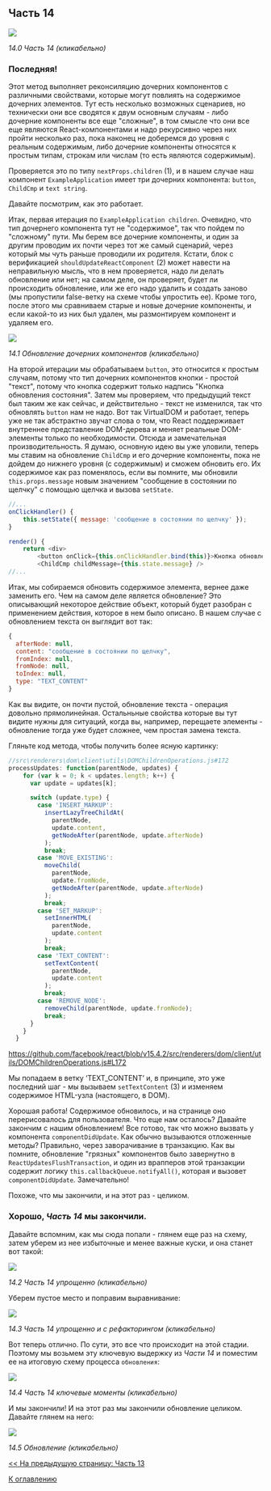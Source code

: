 ## Часть 14

[![](https://rawgit.com/Bogdan-Lyashenko/Under-the-hood-ReactJS/master/stack/images/14/part-14.svg)](https://rawgit.com/Bogdan-Lyashenko/Under-the-hood-ReactJS/master/stack/images/14/part-14.svg)

<em>14.0 Часть 14 (кликабельно)</em>

### Последняя!

Этот метод выполняет реконсиляцию дочерних компонентов с различными свойствами, которые могут повлиять на содержимое дочерних элементов. Тут есть несколько возможных сценариев, но технически они все сводятся к двум основным случаям - либо дочерние компоненты все еще "сложные", в том смысле что они все еще являются React-компонентами и надо рекурсивно через них пройти несколько раз, пока наконец не доберемся до уровня с реальным содержимым, либо дочерние компоненты относятся к простым типам, строкам или числам (то есть являются содержимым).

Проверяется это по типу `nextProps.children` (1), и в нашем случае наш компонент `ExampleApplication` имеет три дочерних компонента: `button`, `ChildCmp` и `text string`. 

Давайте посмотрим, как это работает.

Итак, первая итерация по `ExampleApplication children`. Очевидно, что тип дочернего компонента тут не "содержимое", так что пойдем по "сложному" пути. Мы берем все дочерние компоненты, и один за другим проводим их почти через тот же самый сценарий, через который мы чуть раньше проводили их родителя. Кстати, блок с верификацией `shouldUpdateReactComponent` (2) может навести на неправильную мысль, что в нем проверяется, надо ли делать обновление или нет; на самом деле, он проверяет, будет ли происходить обновление, или же его надо удалить и создать заново (мы пропустили false-ветку на схеме чтобы упростить ее). Кроме того, после этого мы сравниваем старые и новые дочерние компоненты, и если какой-то из них был удален, мы размонтируем компонент и удаляем его.

[![](https://rawgit.com/Bogdan-Lyashenko/Under-the-hood-ReactJS/master/stack/images/14/children-update.svg)](https://rawgit.com/Bogdan-Lyashenko/Under-the-hood-ReactJS/master/stack/images/14/children-update.svg)

<em>14.1 Обновление дочерних компонентов (кликабельно)</em>

На второй итерации мы обрабатываем `button`, это относится к простым случаям, потому что тип дочерних компонентов кнопки - простой "текст", потому что кнопка содержит только надпись "Кнопка обновления состояния". Затем мы проверяем, что предыдущий текст был таким же как сейчас, и действительно - текст не изменился, так что обновлять `button` нам не надо. Вот так VirtualDOM и работает, теперь уже не так абстрактно звучат слова о том, что React поддерживает внутреннее представление DOM-дерева и меняет реальные DOM-элементы только по необходимости. Отсюда и замечательная производительность.
Я думаю, основную идею вы уже уловили, теперь мы ставим на обновление `ChildCmp` и его дочерние компоненты, пока не дойдем до нижнего уровня (с содержимым) и сможем обновить его. Их содержимое как раз поменялось, если вы помните, мы обновили `this.props.message` новым значением "сообщение в состоянии по щелчку" с помощью щелчка и вызова `setState`.

```javascript
//...
onClickHandler() {
	this.setState({ message: 'сообщение в состоянии по щелчку' });
}

render() {
    return <div>
		<button onClick={this.onClickHandler.bind(this)}>Кнопка обновления состояния</button>
		<ChildCmp childMessage={this.state.message} />
//...

```

Итак, мы собираемся обновить содержимое элемента, вернее даже заменить его. Чем на самом деле является обновление? Это описывающий некоторое действие объект, который будет разобран с применением действия, которое в нем было описано. В нашем случае с обновлением текста он выглядит вот так:

```javascript
{
  afterNode: null,
  content: "сообщение в состоянии по щелчку",
  fromIndex: null,
  fromNode: null,
  toIndex: null,
  type: "TEXT_CONTENT"
}
```
Как вы видите, он почти пустой, обновление текста - операция довольно прямолинейная. Остальньные свойства которые вы тут видите нужны для ситуаций, когда вы, например, перещаете элементы - обновление тогда уже будет сложнее, чем простая замена текста.

Гляньте код метода, чтобы получить более ясную картинку:

```javascript
//src\renderers\dom\client\utils\DOMChildrenOperations.js#172
processUpdates: function(parentNode, updates) {
    for (var k = 0; k < updates.length; k++) {
      var update = updates[k];

      switch (update.type) {
        case 'INSERT_MARKUP':
          insertLazyTreeChildAt(
            parentNode,
            update.content,
            getNodeAfter(parentNode, update.afterNode)
          );
          break;
        case 'MOVE_EXISTING':
          moveChild(
            parentNode,
            update.fromNode,
            getNodeAfter(parentNode, update.afterNode)
          );
          break;
        case 'SET_MARKUP':
          setInnerHTML(
            parentNode,
            update.content
          );
          break;
        case 'TEXT_CONTENT':
          setTextContent(
            parentNode,
            update.content
          );
          break;
        case 'REMOVE_NODE':
          removeChild(parentNode, update.fromNode);
          break;
      }
    }
  }
```
https://github.com/facebook/react/blob/v15.4.2/src/renderers/dom/client/utils/DOMChildrenOperations.js#L172

Мы попадаем в ветку ‘TEXT_CONTENT’ и, в принципе, это уже последний шаг - мы вызываем `setTextContent` (3) и изменяем содержимое HTML-узла (настоящего, в DOM).

Хорошая работа! Содержимое обновилось, и на странице оно перерисовалось для пользователя. Что еще нам осталось? Давайте закончим с нашим обновлением! Все готово, так что можно вызвать у компонента `componentDidUpdate`. Как обычно вызываются отложенные методы? Правильно, через заворачивание в  транзакцию. Как вы помните, обновление "грязных" компонентов было завернутно в `ReactUpdatesFlushTransaction`, и один из врапперов этой транзакции содержит логику `this.callbackQueue.notifyAll()`, которая и вызовет `componentDidUpdate`. Замечательно!

Похоже, что мы закончили, и на этот раз - целиком.

### Хорошо, *Часть 14* мы закончили.

Давайте вспомним, как мы сюда попали - глянем еще раз на схему, затем уберем из нее избыточные и менее важные куски, и она станет вот такой:

[![](https://rawgit.com/Bogdan-Lyashenko/Under-the-hood-ReactJS/master/stack/images/14/part-14-A.svg)](https://rawgit.com/Bogdan-Lyashenko/Under-the-hood-ReactJS/master/stack/images/14/part-14-A.svg)

<em>14.2 Часть 14 упрощенно (кликабельно)</em>

Уберем пустое место и поправим выравнивание:

[![](https://rawgit.com/Bogdan-Lyashenko/Under-the-hood-ReactJS/master/stack/images/14/part-14-B.svg)](https://rawgit.com/Bogdan-Lyashenko/Under-the-hood-ReactJS/master/stack/images/14/part-14-B.svg)

<em>14.3 Часть 14 упрощенно и с рефакторингом (кликабельно)</em>

Вот теперь отлично. По сути, это все что происходит на этой стадии. Поэтому мы возьмем эту ключевую выдержку из *Части 14* и поместим ее на итоговую схему процесса `обновления`:

[![](https://rawgit.com/Bogdan-Lyashenko/Under-the-hood-ReactJS/master/stack/images/14/part-14-C.svg)](https://rawgit.com/Bogdan-Lyashenko/Under-the-hood-ReactJS/master/stack/images/14/part-14-C.svg)

<em>14.4 Часть 14 ключевые моменты (кликабельно)</em>

И мы закончили! И на этот раз мы закончили обновление целиком. Давайте глянем на него:

[![](https://rawgit.com/Bogdan-Lyashenko/Under-the-hood-ReactJS/master/stack/images/14/updating-parts-C.svg)](https://rawgit.com/Bogdan-Lyashenko/Under-the-hood-ReactJS/master/stack/images/14/updating-parts-C.svg)

<em>14.5 Обновление (кликабельно)</em>

[<< На предыдущую страницу: Часть 13](./Part-13.md)


[К оглавлению](./README.md)
